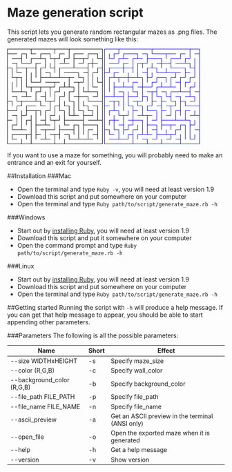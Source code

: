 # Maze generation script

This script lets you generate random rectangular mazes as .png files. The generated mazes will look something like this:

![maze 1](https://github.com/emilbonnek/generate_maze/blob/master/mazes/1.png)
![maze 2](https://github.com/emilbonnek/generate_maze/blob/master/mazes/2.png)

If you want to use a maze for something, you will probably need to make an entrance and an exit for yourself.

##Installation
###Mac
*   Open the terminal and type `Ruby -v`, you will need at least version 1.9
*   Download this script and put somewhere on your computer
*   Open the terminal and type `Ruby path/to/script/generate_maze.rb -h`

###Windows
*   Start out by [installing Ruby](http://rubyinstaller.org/), you will need at least version 1.9
*   Download this script and put it somewhere on your computer
*   Open the command prompt and type `Ruby path/to/script/generate_maze.rb -h`

###Linux
*   Start out by [installing Ruby](https://www.ruby-lang.org/en/documentation/installation/), you will need at least version 1.9
*   Download this script and put somewhere on your computer
*   Open the terminal and type `Ruby path/to/script/generate_maze.rb -h`

##Getting started
Running the script with `-h` will produce a help message. If you can get that help message to appear, you should be able to start appending other parameters. 

###Parameters
The following is all the possible parameters:

| Name                       | Short | Effect                                           |
|----------------------------|-------|--------------------------------------------------|
| --size WIDTHxHEIGHT        | -s    | Specify maze_size                                |
| --color (R,G,B)            | -c    | Specify wall_color                               |
| --background_color (R,G,B) | -b    | Specify background_color                         |
| --file_path FILE_PATH      | -p    | Specify file_path                                |
| --file_name FILE_NAME      | -n    | Specify file_name                                |
| --ascii_preview            | -a    | Get an ASCII preview in the terminal (ANSI only) |
| --open_file                | -o    | Open the exported maze when it is generated      |
| --help                     | -h    | Get a help message                               |
| --version                  | -v    | Show version                                     |